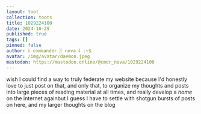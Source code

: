 ```yaml
---
layout: toot
collection: toots
title: 1029224100
date: 2024-10-29
published: true
tags: []
pinned: false
author: ⸸ commander ░ nova ⸸ :~$
avatar: /img/avatar/daemon.jpeg
mastodon: https://mastodon.online/@cmdr_nova/1029224100
---
```


wish I could find a way to truly federate my website because I'd honestly love to just post on that, and only that, to organize my thoughts and posts into large pieces of reading material at all times, and really develop a *home* on the internet againbut I guess I have to settle with shotgun bursts of posts on here, and my larger thoughts on the blog
